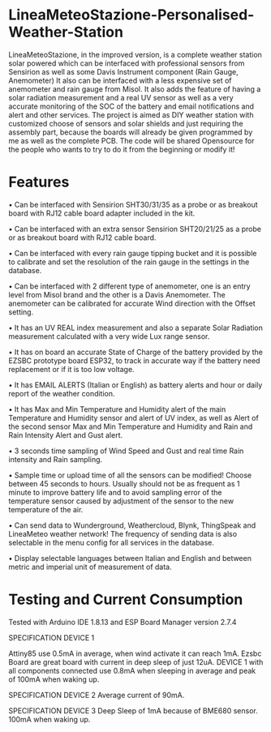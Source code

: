 # LineaMeteoStazione-Personalised-Weather-Station
LineaMeteoStazione, in the improved version, is a complete weather station solar powered which can be interfaced with professional sensors from Sensirion as well as some Davis Instrument component (Rain Gauge, Anemometer)
It also can be interfaced with a less expensive set of anemometer and rain gauge from Misol. It also adds the feature of having a solar radiation measurement and a real UV sensor as well as a very accurate monitoring of the SOC of the battery and email notifications and alert and other services.
The project is aimed as DIY weather station with customized choose of sensors and solar shields and just requiring the assembly part, because the boards will already be given programmed by me as well as the complete PCB. The code will be shared Opensource for the people who wants to try to do it from the beginning or modify it!


# Features

•	Can be interfaced with Sensirion SHT30/31/35 as a probe or as breakout board with RJ12 cable board adapter included in the kit.

•	Can be interfaced with an extra sensor Sensirion SHT20/21/25 as a probe or as breakout board with RJ12 cable board.

•	Can be interfaced with every rain gauge tipping bucket and it is possible to calibrate and set the resolution of the rain gauge in the settings in the database.

•	Can be interfaced with 2 different type of anemometer, one is an entry level from Misol brand and the other is a Davis Anemometer. The anemometer can be calibrated for accurate Wind direction with the Offset setting.

•	It has an UV REAL index measurement and also a separate Solar Radiation measurement calculated with a very wide Lux range sensor.

•	It has on board an accurate State of Charge of the battery provided by the EZSBC prototype board ESP32, to track in accurate way if the battery need replacement or if it is too low voltage.

•	It has EMAIL ALERTS (Italian or English) as battery alerts and hour or daily report of the weather condition.

•	It has Max and Min Temperature and Humidity alert of the main Temperature and Humidity sensor and alert of UV index, as well as Alert of the second sensor Max and Min Temperature and Humidity and Rain and Rain Intensity Alert and Gust alert.

•	3 seconds time sampling of Wind Speed and Gust and real time Rain intensity and Rain sampling.

•	Sample time or upload time of all the sensors can be modified! Choose between 45 seconds to hours. Usually should not be as frequent as 1 minute to improve battery life and to avoid sampling error of the temperature sensor caused by adjustment of the sensor to the new temperature of the air.

•	Can send data to Wunderground, Weathercloud, Blynk, ThingSpeak and LineaMeteo weather network! The frequency of sending data is also selectable in the menu config for all services in the database.

• Display selectable languages between Italian and English and between metric and imperial unit of measurement of data.


# Testing and Current Consumption

Tested with Arduino IDE 1.8.13 and ESP Board Manager version 2.7.4

SPECIFICATION DEVICE 1

Attiny85 use 0.5mA in average, when wind activate it can reach 1mA.
Ezsbc Board are great board with current in deep sleep of just 12uA.
DEVICE 1 with all components connected use 0.8mA when sleeping in average and peak of 100mA when waking up.


SPECIFICATION DEVICE 2
Average current of 90mA.

SPECIFICATION DEVICE 3
Deep Sleep of 1mA because of BME680 sensor.
100mA when waking up.
